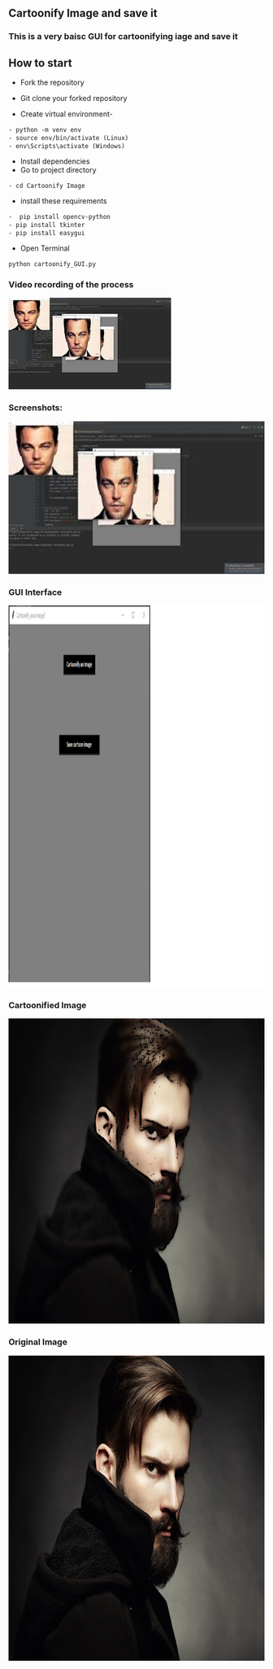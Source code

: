 ## Cartoonify Image and save it
### This is a very baisc GUI for cartoonifying iage and save it
## How to start


- Fork the repository

- Git clone your forked repository
- Create virtual environment-
```
- python -m venv env
- source env/bin/activate (Linux)
- env\Scripts\activate (Windows)
```
- Install dependencies
- Go to project directory
```
- cd Cartoonify Image
```
- install these requirements

```
-  pip install opencv-python
- pip install tkinter
- pip install easygui
```  
- Open Terminal
```
python cartoonify_GUI.py
```

### Video recording of the process

[![YouTube link](mq2.jpg)](https://youtu.be/VDqEv6_FDt4 "Cartoonify GUI")


### Screenshots: 
<img src="mq2.jpg" height="300px">

### GUI Interface
<img src="GUI.png" height="750px">

### Cartoonified Image 
<img src="cartoonified.jpg" height="600px">

### Original Image
<img src="wp2030093.jpg" height="600px">


